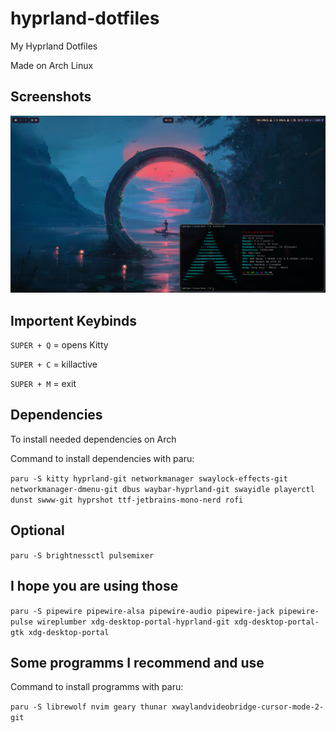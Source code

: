 # hyprland-dotfiles
My Hyprland Dotfiles

Made on Arch Linux

## Screenshots
![Preview](preview.png)

## Importent Keybinds
```SUPER + Q``` = opens Kitty

```SUPER + C``` = killactive

```SUPER + M``` = exit


## Dependencies
To install needed dependencies on Arch

Command to install dependencies with paru:

```paru -S kitty hyprland-git networkmanager swaylock-effects-git networkmanager-dmenu-git dbus waybar-hyprland-git swayidle playerctl dunst swww-git hyprshot ttf-jetbrains-mono-nerd rofi```

## Optional 
```paru -S brightnessctl pulsemixer```

## I hope you are using those
```paru -S pipewire pipewire-alsa pipewire-audio pipewire-jack pipewire-pulse wireplumber xdg-desktop-portal-hyprland-git xdg-desktop-portal-gtk xdg-desktop-portal```

## Some programms I recommend and use

Command to install programms with paru:

```paru -S librewolf nvim geary thunar xwaylandvideobridge-cursor-mode-2-git```
